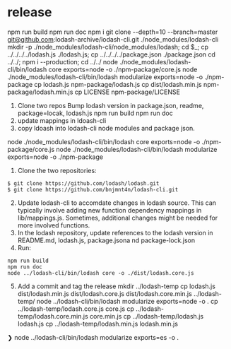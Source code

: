 # release

npm run build npm run doc npm i git clone --depth=10 --branch=master git@github.com:lodash-archive/lodash-cli.git ./node\_modules/lodash-cli mkdir -p ./node\_modules/lodash-cli/node\_modules/lodash; cd $\_; cp ../../../../lodash.js ./lodash.js; cp ../../../../package.json ./package.json cd ../../; npm i --production; cd ../../ node ./node\_modules/lodash-cli/bin/lodash core exports=node -o ./npm-package/core.js node ./node\_modules/lodash-cli/bin/lodash modularize exports=node -o ./npm-package cp lodash.js npm-package/lodash.js cp dist/lodash.min.js npm-package/lodash.min.js cp LICENSE npm-package/LICENSE

1. Clone two repos Bump lodash version in package.json, readme, package=locak, lodash.js npm run build npm run doc
2. update mappings in ldoash-cli
3. copy ldoash into lodash-cli node modules and package json.

node ./node\_modules/lodash-cli/bin/lodash core exports=node -o ./npm-package/core.js node ./node\_modules/lodash-cli/bin/lodash modularize exports=node -o ./npm-package

1. Clone the two repositories:

```
$ git clone https://github.com/lodash/lodash.git
$ git clone https://github.com/bnjmnt4n/lodash-cli.git
```

2. Update lodash-cli to accomdate changes in lodash source. This can typically involve adding new function dependency mappings in lib/mappings.js. Sometimes, additional changes might be needed for more involved functions.
3. In the lodash repository, update references to the lodash version in README.md, lodash.js, package.jsona nd package-lock.json
4. Run:

```
npm run build
npm run doc
node ../lodash-cli/bin/lodash core -o ./dist/lodash.core.js
```

5. Add a commit and tag the release mkdir ../lodash-temp cp lodash.js dist/lodash.min.js dist/lodash.core.js dist/lodash.core.min.js ../lodash-temp/ node ../lodash-cli/bin/lodash modularize exports=node -o . cp ../lodash-temp/lodash.core.js core.js cp ../lodash-temp/lodash.core.min.js core.min.js cp ../lodash-temp/lodash.js lodash.js cp ../lodash-temp/lodash.min.js lodash.min.js

❯ node ../lodash-cli/bin/lodash modularize exports=es -o .
